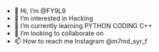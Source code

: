- 👋 Hi, I’m @FY9L9
- 👀 I’m interested in Hacking
- 🌱 I’m currently learning PYTHON CODING C++
- 💞️ I’m looking to collaborate on 
- 📫 How to reach me Instagram @m7md_syr_f

<!---
FY9L9/FY9L9 is a ✨ special ✨ repository because its `README.md` (this file) appears on your GitHub profile.
You can click the Preview link to take a look at your changes.
--->
